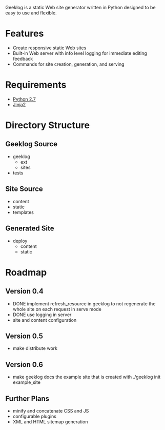 Geeklog is a static Web site generator written in Python designed to be easy
to use and flexible.

# Features
* Create responsive static Web sites
* Built-in Web server with info level logging for immediate editing feedback
* Commands for site creation, generation, and serving

# Requirements
* [Python 2.7](http://python.org/)
* [Jinja2](http://jinja.pocoo.org/)

# Directory Structure

## Geeklog Source
* geeklog
    * ext
    * sites
* tests

## Site Source
* content
* static
* templates

## Generated Site
* deploy
    * content
    * static

# Roadmap

## Version 0.4

* DONE implement refresh_resource in geeklog to not regenerate the whole site on each request in serve mode
* DONE use logging in server
* site and content configuration

## Version 0.5

* make distribute work

## Version 0.6

* make geeklog docs the example site that is created with ./geeklog init example_site

## Further Plans

* minify and concatenate CSS and JS
* configurable plugins
* XML and HTML sitemap generation
